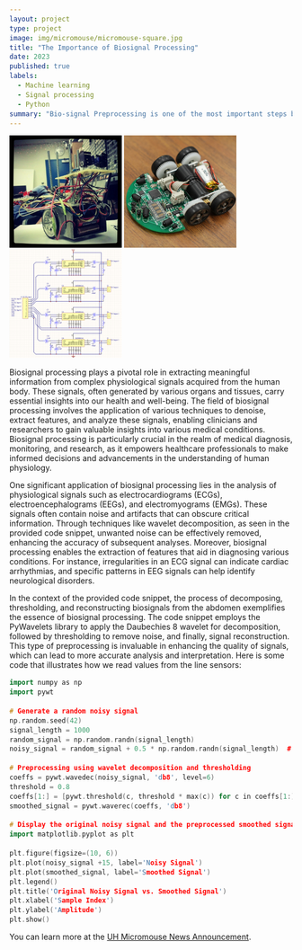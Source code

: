 ```yaml
---
layout: project
type: project
image: img/micromouse/micromouse-square.jpg
title: "The Importance of Biosignal Processing"
date: 2023
published: true
labels:
  - Machine learning
  - Signal processing
  - Python
summary: "Bio-signal Preprocessing is one of the most important steps before using the signals for machine learning models "
---
```


<div class="text-center p-4">
  <img width="200px" src="../img/micromouse/micromouse-robot.png" class="img-thumbnail" >
  <img width="200px" src="../img/micromouse/micromouse-robot-2.jpg" class="img-thumbnail" >
  <img width="200px" src="../img/micromouse/micromouse-circuit.png" class="img-thumbnail" >
</div>

Biosignal processing plays a pivotal role in extracting meaningful information from complex physiological signals acquired from the human body. These signals, often generated by various organs and tissues, carry essential insights into our health and well-being. The field of biosignal processing involves the application of various techniques to denoise, extract features, and analyze these signals, enabling clinicians and researchers to gain valuable insights into various medical conditions. Biosignal processing is particularly crucial in the realm of medical diagnosis, monitoring, and research, as it empowers healthcare professionals to make informed decisions and advancements in the understanding of human physiology.

One significant application of biosignal processing lies in the analysis of physiological signals such as electrocardiograms (ECGs), electroencephalograms (EEGs), and electromyograms (EMGs). These signals often contain noise and artifacts that can obscure critical information. Through techniques like wavelet decomposition, as seen in the provided code snippet, unwanted noise can be effectively removed, enhancing the accuracy of subsequent analyses. Moreover, biosignal processing enables the extraction of features that aid in diagnosing various conditions. For instance, irregularities in an ECG signal can indicate cardiac arrhythmias, and specific patterns in EEG signals can help identify neurological disorders.

In the context of the provided code snippet, the process of decomposing, thresholding, and reconstructing biosignals from the abdomen exemplifies the essence of biosignal processing. The code snippet employs the PyWavelets library to apply the Daubechies 8 wavelet for decomposition, followed by thresholding to remove noise, and finally, signal reconstruction. This type of preprocessing is invaluable in enhancing the quality of signals, which can lead to more accurate analysis and interpretation.
Here is some code that illustrates how we read values from the line sensors:

```cpp
import numpy as np
import pywt

# Generate a random noisy signal
np.random.seed(42)
signal_length = 1000
random_signal = np.random.randn(signal_length)
noisy_signal = random_signal + 0.5 * np.random.randn(signal_length)  # Adding Gaussian noise

# Preprocessing using wavelet decomposition and thresholding
coeffs = pywt.wavedec(noisy_signal, 'db8', level=6)
threshold = 0.8
coeffs[1:] = [pywt.threshold(c, threshold * max(c)) for c in coeffs[1:]]
smoothed_signal = pywt.waverec(coeffs, 'db8')

# Display the original noisy signal and the preprocessed smoothed signal
import matplotlib.pyplot as plt

plt.figure(figsize=(10, 6))
plt.plot(noisy_signal +15, label='Noisy Signal')
plt.plot(smoothed_signal, label='Smoothed Signal')
plt.legend()
plt.title('Original Noisy Signal vs. Smoothed Signal')
plt.xlabel('Sample Index')
plt.ylabel('Amplitude')
plt.show()

```

You can learn more at the [UH Micromouse News Announcement](https://manoa.hawaii.edu/news/article.php?aId=2857).
